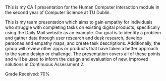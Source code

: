 This is my CA 1 presentation for the Human Computer Interaction module in the second year of Computer Science at TU Dublin.

This is my team presentation which aims to gain empathy for individuals who struggle with completing tasks on existing digital products, specifically using the Daily Mail website as an example. Our goal is to identify a problem and gather data through user research and desk research, develop personas and empathy maps, and create task descriptions. Additionally, the group will review other apps or products that have taken a better approach to the same design or challenge. The presentation covers all of these points and will be used to inform the design and evaluation of new, improved solutions in Continuous Assessment 2.

Grade Received: 70%
